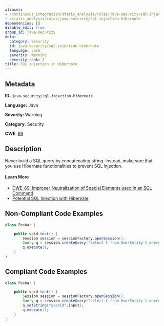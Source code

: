 ```yaml
---
aliases:
- /continuous_integration/static_analysis/rules/java-security/sql-injection-hibernate
- /static_analysis/rules/java-security/sql-injection-hibernate
dependencies: []
disable_edit: true
group_id: java-security
meta:
  category: Security
  id: java-security/sql-injection-hibernate
  language: Java
  severity: Warning
  severity_rank: 2
title: SQL injection in Hibernate
---
```

<!--  SOURCED FROM https://github.com/DataDog/datadog-static-analyzer-rule-docs -->


## Metadata
**ID:** `java-security/sql-injection-hibernate`

**Language:** Java

**Severity:** Warning

**Category:** Security

**CWE**: [89](https://cwe.mitre.org/data/definitions/89.html)

## Description
Never build a SQL query by concatenating string. Instead, make sure that you use Hibernate functionalities to prevent SQL Injection.

#### Learn More

 - [CWE-89: Improper Neutralization of Special Elements used in an SQL Command](https://cwe.mitre.org/data/definitions/89.html)
 - [Potential SQL Injection with Hibernate](https://find-sec-bugs.github.io/bugs.htm#SQL_INJECTION_HIBERNATE)

## Non-Compliant Code Examples
```java
class Foobar {

    public void test() {
        Session session = sessionFactory.openSession();
        Query q = session.createQuery("select t from UserEntity t where id = " + input);
        q.execute();
    }
}
```

## Compliant Code Examples
```java
class Foobar {

    public void test() {
        Session session = sessionFactory.openSession();
        Query q = session.createQuery("select t from UserEntity t where id = :userId");
        q.setString("userId",input);
        q.execute();
    }
}
```
